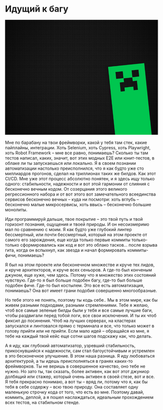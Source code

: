 # Идущий к багу 

![Идущий к багу](images/creeper.jpg)

Мне по барабану на твои фреймворки, какой у тебя там стек, какие пайплайны, интеграции. Хоть Selenium, хоть Cypress, хоть Playwright, хоть Robot Framework – мне все равно, понимаешь? Сколько ты там тестов написал, каких, значит, вот этих модных E2E или юнит-тестов, в облаке ли ты запускаешься или локально.
Я в своем познании автоматизации настолько преисполнился, что я как будто уже сто миллиардов прогонов, сделал на триллионах таких же билдов. Как этот CI/CD. Мне уже этот процесс абсолютно понятен, и я здесь ищу только одного: стабильности, надежности и вот этой гармонии от слияния с бесконечно вечным кодом. 
От созерцания этого великого регрессионного набора и от вот этого вот замечательного всеединства сервисов бесконечно вечных – куда ни посмотри: хоть вглубь – бесконечно малые микросервисы, хоть ввысь – бесконечно большие монолиты.

Иди программируй дальше, твое покрытие – это твой путь и твой горизонт познания, ощущения и твоей природы. И он несоизмеримо мал по сравнению с моим. Я как будто уже глубокий линтер бессмертный, или почти бессмертный, который на этом проекте от самого его зарождения, еще когда только первые коммиты только-только сформировались как код и вот это облако тасков… после взрыва гита, когда он вспыхнул, как звезда и начал формировать коммиты-фичи, понимаешь? 

Я был на этом проекте или бесконечном множестве и круче тех лидов, и круче архитекторов, и круче всех сеньоров. А где-то был конченым джуном, еще хуже, чем здесь. Потому что я множество этих состояний чувствую. Где-то я был больше подобен багу, где-то был больше подобен фиче. Где-то был костылем. Это все есть автоматизация, понимаешь? Она вот имеет грани подобия совершенно многообразные. 

Но тебе этого не понять, поэтому ты кодь себе.. Мы в этом мире, как бы живем разными подходами, разными стремлениями. Тебе я желаю, чтоб все самые зеленые билды были у тебя и все самые лучшие баги, чтобы раздвигали перед тобой логи, все свои исключения. И ты их чтоб фиксил до посинения. Чтоб на лучших серверах, на кластерах запускался и линтовался прямо с терминала и все, что только может в голову прийти или не прийти. Если мало идей – обращайся ко мне, я тебе на каждый твой кейс еще сотни шагов подскажу как, что делать. 

А я иду, как глубокий автоматизатор, узревший стабильность, прикоснувшийся к надежности, сам стал багоустойчивым и устремлен в это бесконечное улучшение. В этом наша разница. Я иду любоваться архитектурой, а ты идешь преисполняться в гранях каких-то фреймворков. Ты не веришь в совершенное качество, оно тебе не нужно. Но зато ты, так сказать, более активен, как вот этот джуниор долбящий или стажер, который очень активен в своей стезе, вот и все. Я тебя прекрасно понимаю, а вот ты – вряд ли, потому что я, как бы тебя в себе содержу – всю твою природу. Она составляет одну маленькую строчку кода от того, что есть во мне. Поэтому давай, коммить, деплой, а я пошел наслаждаться, идеальным прохождением всех тестов, на стабильном стенде.

